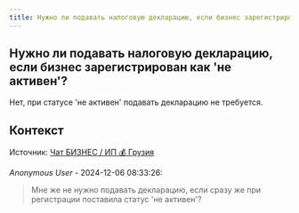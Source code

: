 ```yaml
---
title: Нужно ли подавать налоговую декларацию, если бизнес зарегистрирован как 'не активен'?
---
```


## Нужно ли подавать налоговую декларацию, если бизнес зарегистрирован как 'не активен'?

Нет, при статусе 'не активен' подавать декларацию не требуется.

## Контекст

Источник: [Чат БИЗНЕС / ИП 💰 Грузия](https://t.me/ip_ge)

_Anonymous User_ - 2024-12-06 08:33:26:

> Мне же не нужно подавать декларацию, если сразу же при регистрации поставила статус 'не активен'?

